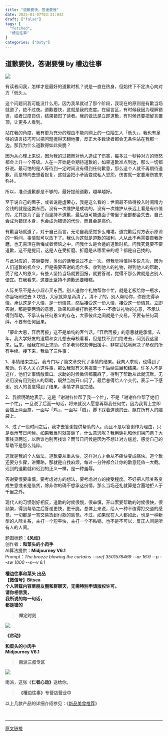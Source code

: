 ```yaml
---
title: "道歉要快，答谢要慢"
date: 2025-01-07T03:31:04Z
draft: ["false"]
tags: [
  "fetched",
  "槽边往事"
]
categories: ["Duty"]
---
```

道歉要快，答谢要慢 by 槽边往事
------
<div><p><img data-galleryid="" data-imgfileid="505318540" data-ratio="0.56015625" data-s="300,640" data-src="https://mmbiz.qpic.cn/mmbiz_jpg/Ia6gU9JNtkqthZGqu1DXkqGWl6qT4HYEVPuyGO3INmRGDXQdx9WKX5IwFXgicr0ibWVngj12X8g9O0OfCztiaW8ew/640?wx_fmt=jpeg&amp;from=appmsg" data-type="jpeg" data-w="1280" src="https://mmbiz.qpic.cn/mmbiz_jpg/Ia6gU9JNtkqthZGqu1DXkqGWl6qT4HYEVPuyGO3INmRGDXQdx9WKX5IwFXgicr0ibWVngj12X8g9O0OfCztiaW8ew/640?wx_fmt=jpeg&amp;from=appmsg"></p><p><span>有读者问我，怎样才是最好的道歉时机？说是一直在热身，但始终下不定决心向对方「低头」。</span></p><p><span>这个问题问我可能没什么用，因为我早就过了那个阶段，我现在的原则是有歉当场就道了，绝不过夜。道歉要快，这就是我的态度。在留言区，有时候我因为理解错误，或者过度自信，结果错怼了读者。我的做法是立即道歉，有时候还要把留言置顶，让更多人看到。</span></p><p><span>站在我的角度，我有更为充分的理由不能向网上的一位陌生人「低头」，我也有足够的语言技巧可以把问题搅得天翻地覆，反正大多数读者都会无条件站在我那一边。那我为什么道歉得如此爽脆？</span></p><p><span>因为从心理上来说，因为我的过错而对他人造成了伤害，每多过一秒钟对方的愤怒都会上升一个等级。人在一开始是会期待道歉的，如果道歉准点到达，那么一切都好说。最可怕的是人等待到一定时间没有得到任何歉意，那么这个人就不再期待道歉，而是转向去想着报复，这就会把小矛盾变成私人恩怨，伤害就一定要用伤害来弥补。<br></span></p><p><span>所以，准点道歉都是不够的，最好提前道歉，越早越好。</span></p><p><span>至于说自己的面子，或者说是虚荣心，我是这么看的：世间最不值得投入时间精力金钱的就是这类东西，没有一次维护是成功的，没有一次维护从长远上看是有价值的。尤其是为了面子而坚持不道歉，最后很可能连面子带里子全部都会失去，自己会成为错误本身，也会成为错误的代价，而且会是高价。</span></p><p><span>有歉当场就道了，对于自己而言，无论自我感觉多么难堪，道完歉后对方表示原谅的一瞬间，事情就可以放下了。我认为这就是道歉的福利，人从此不再需要自我折磨，也无需活在后悔或者懊恼之中。问我什么是合适的道歉时机，问我究竟要不要道歉，这不是提问，这是人在受折磨。折磨是从哪里来的呢？都是自己找的。</span></p><p><span>与此对应的，答谢要慢，类似的话我说过不止一次。但我觉得值得多说几次，因为人们道歉的机会少，但是需要答谢的场合多。收到他人的礼物，得到他人的帮助，受了他人的恩义，有些人坚持当场就要回报，就要答谢，觉得不那么做就是占别人便宜。在我看来，这要比坚持不道歉还要糟糕。</span></p><p><span>人际关系不是去小超市买东西。别人送你个礼物帮你个忙，就是老板给你一瓶水，你当场刷过去 3 块钱，大家就算是两清了。清不了的，别人帮助你，你首先得承情。承认这是个人情，是一份情意，然后接受这一份人情，接受这一份情意。立即答谢，那是要两清的意思，效果和直接打脸差不多---不承认礼物的心意，不承认得到帮助，不承认有任何恩义的存在，大家彼此之间就是个交易，不要有任何羁绊，不要有任何因果。<br></span></p><p><span>「蒙此大恩，容后再报」这不是单纯的客气话，「容后再报」的意思就是承情。去年，我大学好友的遗孀和女儿想去母校看看，但是找不到门路进去，问到我这里来。后来，经我在网上求助，许多老师校友伸出援手，非常妥帖地解决了参观的所有手续。接下来，我做了三件事：</span></p><p><span>1、事情结束之后，我专门写了篇文章交代了事情的结果。我向人求助，也得到了帮助。许多人关心这件事，那么我就有义务报告一下后续进展和结果。许多人不是这样，他们让事情敞着口。求助的时候微信都震麻了，得到了帮助从此就沉默。无论用没有用到别人的帮助，既然当初开口问了，最后总得给人个交代，表示一下感谢，别人的善意得到了结果，事情才算是完结。</span></p><p><span>2、我很明确地表示，这是「谢谢各位帮了我一个忙」，不是「谢谢各位帮了她们一个忙」。一旦说了后面一句话，将来就没人愿意再帮我任何忙，因为我背上立即会插上两面旗，一面写「鸡」，一面写「贼」，脚下踩着道德的云，飘在所有人的脑袋上。</span></p><p><span>3、过了一段时间之后，我才去答谢提供帮助的人。而且不是以答谢作为理由，只是表示节日问候。如果我当时就答谢了，什么意思呢？我用谢礼和他们换门票？大家钱货两讫，以后谁也别再找谁？而节日问候是因为不想让对方尴尬，感觉自己的帮助不是那么纯粹。</span></p><p><span>这就是我的个人做法。道歉要从重从快，这样对方才会从不痛快变成痛快。道个歉还要分步骤，讲策略，那就是自找麻烦，每过一分钟都会让你的歉意贬值一大截。迟到的道歉就和迟到的正义一样，是一种羞辱。<br></span></p><p><span>答谢要慢要审慎，要考虑对方的想法，要考虑对方的接受程度。不好把人际关系变成生意或者是借贷，除非你的确不想承这份情，那么当场还礼就算是含蓄地拒人于千里之外。</span></p><p><span>现代人的习惯刚好相反，道歉的时候很慢，很审慎，开口索要帮助的时候很快，很频繁，得到帮助之后答谢更快，更干脆。总体上来说，给人一种不值得打交道的感觉，一切都是一笔交易货到付款的感觉。不过，如果现在人人都如此，也是一种新型的人际关系，主打一个短平快，主打一个不粘锅，也不是不可以，反正人间是所有人的人间。</span></p><section><mp-common-product data-cardtype="0" data-windowproduct="v1=HJ_EOzdv9cT9pLBcVmcBTB-r_pPspwzgHgSjpz7NLrZn0I_PqGtmP53V1BPfmnPtBw" data-title="葱油酥 果仁饼 麻仁饼 （每盒6枚装）" data-immutable="1" data-type="0" data-pluginname="mpcommonproduct" data-customstyle='{"display":"block","height":"481px"}' data-req-scene="2"></mp-common-product></section><section><span>题图标题：</span><strong><span>《</span>风动<span>》</span></strong></section><section><span>创作者：<strong>和菜头的小肉手</strong></span></section><section><span>AI算法提供：<strong>Midjourney V6.1</strong></span></section><section><span>Prompt：</span><em><em><span><em><span><em><em><span>The breeze blowing the curtains --sref 3501576469 --ar 16:9 --p --sw 1000 --s</span></em></em></span></em></span></em>--v 6.1</em></section><section><br></section><section><span><strong><span>槽边往事</span></strong><span><strong>和菜头 出品</strong></span></span></section><section><span><strong><span><strong>【微信号】</strong></span><span><strong>Bitsea </strong></span></strong></span></section><section><span><strong>个人转载内容至朋友圈和群聊天，无需特别申请版权许可。</strong></span></section><section><span><strong>请你相信我，</strong></span></section><section><span><strong>我所说的每一句话，</strong></span></section><section><span><strong>都是错的</strong></span></section><section><mp-common-profile data-id="MjM5MjAzODU2MA==" data-pluginname="mpprofile" data-headimg="http://mmbiz.qpic.cn/mmbiz_png/Ia6gU9JNtkqHEnONjkaACAcIYMNVibNzxL0jgSVwic1U7kJM6Jz1yXVx9v30ibMUvCqLRO9C2a9zJySkbFb9HgvrA/0?wx_fmt=png" data-nickname="槽边往事" data-alias="bitsea" data-signature=" " data-from="2" data-weuitheme="light" data-weui-theme="light"></mp-common-profile></section><blockquote><section><span><strong> </strong><strong>禅定时刻</strong></span></section></blockquote><p><img data-cropselx1="0" data-cropselx2="578" data-cropsely1="0" data-cropsely2="767" data-galleryid="" data-imgfileid="505318545" data-ratio="0.56015625" data-s="300,640" data-src="https://mmbiz.qpic.cn/mmbiz_jpg/Ia6gU9JNtkqthZGqu1DXkqGWl6qT4HYE4j5KCdm1hFSdrviaBVYn8WeDbxAxxW9u7kjHXpk3ulGI4viatQHQLiaQQ/640?wx_fmt=jpeg&amp;from=appmsg" data-type="jpeg" data-w="1280" src="https://mmbiz.qpic.cn/mmbiz_jpg/Ia6gU9JNtkqthZGqu1DXkqGWl6qT4HYE4j5KCdm1hFSdrviaBVYn8WeDbxAxxW9u7kjHXpk3ulGI4viatQHQLiaQQ/640?wx_fmt=jpeg&amp;from=appmsg"></p><p><strong>《帘动</strong><strong><span>》</span></strong></p><section><span><strong>和菜头的小肉手</strong></span></section><section><span><strong>Midjourney V6.1</strong></span></section><blockquote><section><span><strong> 南派三叔专区</strong></span></section></blockquote><p><img data-cropselx1="0" data-cropselx2="578" data-cropsely1="0" data-cropsely2="767" data-galleryid="" data-imgfileid="505318546" data-ratio="0.56015625" data-s="300,640" data-src="https://mmbiz.qpic.cn/mmbiz_jpg/Ia6gU9JNtkqthZGqu1DXkqGWl6qT4HYE4WudXXDeU47ZVOINBdHCOdc9jWaVFmnKUGI0tLaK9n1DDmWm0NhzNA/640?wx_fmt=jpeg&amp;from=appmsg" data-type="jpeg" data-w="1280" src="https://mmbiz.qpic.cn/mmbiz_jpg/Ia6gU9JNtkqthZGqu1DXkqGWl6qT4HYE4WudXXDeU47ZVOINBdHCOdc9jWaVFmnKUGI0tLaK9n1DDmWm0NhzNA/640?wx_fmt=jpeg&amp;from=appmsg"></p><p><span>南派，这张《<strong>仁者心动</strong><strong>》</strong>送给你。</span></p><blockquote><section><span><strong> 《槽边往事》专营店营业中</strong></span></section></blockquote><section><mp-common-miniprogram data-miniprogram-nickname="菜头特选C" data-miniprogram-avatar="http://mmbiz.qpic.cn/mmbiz_png/iaAg0lgnpD6e71CwTVA3stu7V9nMGa9RouiaNbdA4XAp8D2dpRaXpaibTiakdd3hCeczhMGlvsFyWVFStn5xE55A1A/640?wx_fmt=png&amp;wxfrom=200" data-miniprogram-title="西双版纳玉巴掌玉米可爱上线" data-miniprogram-imageurl="http://mmbiz.qpic.cn/mmbiz_jpg/Ia6gU9JNtkqBPKEm9Hib1SIvDehevy8TYAScL0XiaAxGfaAl5x1jsibddTkXNV2dOToxE8VqQWPsiaCmRN1iaUXktKQ/0?wx_fmt=jpeg" data-miniprogram-type="card" data-miniprogram-servicetype="0" data-pluginname="insertminiprogram" data-miniprogram-appid="wxf3e6055a60a19d97" data-miniprogram-applink="" data-miniprogram-imageurlback="http%3A%2F%2Fmmbiz.qpic.cn%2Fmmbiz_png%2FIa6gU9JNtkqBPKEm9Hib1SIvDehevy8TY8e6jysj9TAc6nSuKlHyEZILmAV5WGkHO1lfia0S4HgW4y8YKjMcfkicw%2F0%3Fwx_fmt%3Dpng" data-miniprogram-cropperinfo="%7B%22c%22%3A%7B%22x%22%3A0%2C%22y%22%3A23%2C%22x2%22%3A245%2C%22y2%22%3A219%2C%22w%22%3A245%2C%22h%22%3A196%7D%7D" data-miniprogram-path="pages/home/dashboard/index"></mp-common-miniprogram></section><section><mp-common-miniprogram data-miniprogram-nickname="菜头特选C" data-miniprogram-avatar="http://mmbiz.qpic.cn/mmbiz_png/iaAg0lgnpD6e71CwTVA3stu7V9nMGa9RouiaNbdA4XAp8D2dpRaXpaibTiakdd3hCeczhMGlvsFyWVFStn5xE55A1A/640?wx_fmt=png&amp;wxfrom=200" data-miniprogram-title="一年一度腊梅上线" data-miniprogram-imageurl="http://mmbiz.qpic.cn/mmbiz_jpg/Ia6gU9JNtkq93TDyiaPiatHXn3OhLhoghwrl4bBTWib4QeicK2jqGxlqibfRhVOyPdibia3e0uP8nVPF5MTJkYC2073GQ/0?wx_fmt=jpeg" data-miniprogram-type="card" data-miniprogram-servicetype="0" data-pluginname="insertminiprogram" data-miniprogram-appid="wxf3e6055a60a19d97" data-miniprogram-applink="" data-miniprogram-imageurlback="http%3A%2F%2Fmmbiz.qpic.cn%2Fmmbiz_jpg%2FIa6gU9JNtkq93TDyiaPiatHXn3OhLhoghw2tE2DaAbs2zqZa5muoouSaPQTuqe4aETYFnxsjgicg9Q93FicX3NkdVQ%2F0%3Fwx_fmt%3Djpeg" data-miniprogram-cropperinfo="%7B%22c%22%3A%7B%22x%22%3A8%2C%22y%22%3A0%2C%22x2%22%3A236.75%2C%22y2%22%3A183%2C%22w%22%3A228.75%2C%22h%22%3A183%7D%7D" data-miniprogram-path="pages/home/dashboard/index"></mp-common-miniprogram></section><section><mp-common-miniprogram data-miniprogram-nickname="菜头特选C" data-miniprogram-avatar="http://mmbiz.qpic.cn/mmbiz_png/iaAg0lgnpD6e71CwTVA3stu7V9nMGa9RouiaNbdA4XAp8D2dpRaXpaibTiakdd3hCeczhMGlvsFyWVFStn5xE55A1A/640?wx_fmt=png&amp;wxfrom=200" data-miniprogram-title="新春限定礼盒上线" data-miniprogram-imageurl="http://mmbiz.qpic.cn/mmbiz_jpg/Ia6gU9JNtkqyezEQAvtymf1cQsYhcYldCkPl2ib1ia0d92zpco2FJyCjlZ5EYx4E5AcwK9WYYKiaAZDhd9fRCaXjA/0?wx_fmt=jpeg" data-miniprogram-type="card" data-miniprogram-servicetype="0" data-pluginname="insertminiprogram" data-miniprogram-appid="wxf3e6055a60a19d97" data-miniprogram-applink="" data-miniprogram-imageurlback="http%3A%2F%2Fmmbiz.qpic.cn%2Fmmbiz_png%2FIa6gU9JNtkqyezEQAvtymf1cQsYhcYldH8gZEncSScPnCIZSycLjZbtEjkq0sUwR0kQtSI4g9v2t4qC7BfhFTQ%2F0%3Fwx_fmt%3Dpng" data-miniprogram-cropperinfo="%7B%22c%22%3A%7B%22x%22%3A0%2C%22y%22%3A5%2C%22x2%22%3A245%2C%22y2%22%3A201%2C%22w%22%3A245%2C%22h%22%3A196%7D%7D" data-miniprogram-path="pages/home/dashboard/index"></mp-common-miniprogram></section><p>以上几款产品的详细介绍参见：《<a target="_blank" href="https://mp.weixin.qq.com/s?__biz=MjM5MjAzODU2MA==&amp;mid=2652801681&amp;idx=1&amp;sn=14620ec952928e23d02fc38dcf3acdeb&amp;scene=21#wechat_redirect" textvalue="新品美食推荐" linktype="text" imgurl="" imgdata="null" data-itemshowtype="0" tab="innerlink" data-linktype="2">新品美食推荐</a>》</p><section><mp-common-redpacket data-pluginname="redpacketcover" data-w="286" data-ratio="1.5664335664335665" data-name="%E6%A7%BD%E8%BE%B9%E5%BE%80%E4%BA%8B" data-receiveimg="https%3A%2F%2Fsnsrb.video.qq.com%2F132%2F20204%2Fsnssvpdownload%2FSH%2Freserved%2Fdis_kt_f32b1cffe46799183cf9a9eaa0d58cfc_1735866888%2F0bc3myaf6aaameagldtx3rttezwel5taaxya.f0.jpg" data-synthetic="0" data-coveruri="NPC_wVO05F5GCOH" data-bizuin="2392038560" data-orderid="14561507511967537536" data-openimg="https%3A%2F%2Fsnsrb.video.qq.com%2F132%2F20204%2Fsnssvpdownload%2FSH%2Freserved%2Fdis_kt_548dfb20d7c6151e82ae9feb1bab49d8_1735866888%2F0bc3j4agyaaai4afmrlxxzttet6enrhqa3aa.f0.png" data-is-purchase-order="1" data-errortype=""></mp-common-redpacket></section><p><br></p><p><mp-style-type data-value="3"></mp-style-type></p></div>  
<hr>
<a href="https://mp.weixin.qq.com/s/AAvAc-wrBWoShwuo7uEqjg",target="_blank" rel="noopener noreferrer">原文链接</a>
